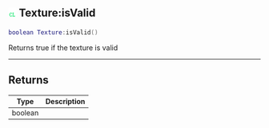 ## ![client](.gitbook/assets/client.png) Texture:isValid


```lua
boolean Texture:isValid()
```

Returns true if the texture is valid



------
## Returns

| Type | Description |
| ---- | ----------: |
| boolean |  |

